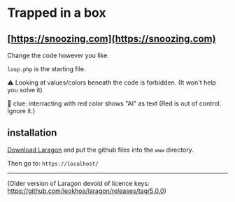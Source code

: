 # Trapped in a box
## [https://snoozing.com](https://snoozing.com)

Change the code however you like.

`loop.php` is the starting file.

⚠️ Looking at values/colors beneath the code is forbidden. (It won't help you solve it)

🔴 clue: interracting with red color shows "AI" as text (Red is out of control. Ignore it.)

## installation

[Download Laragon](https://laragon.org/download/) and put the github files into the `www` directory.

Then go to: `https://localhost/`


---

(Older version of Laragon devoid of licence keys: https://github.com/leokhoa/laragon/releases/tag/5.0.0)